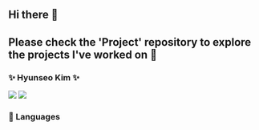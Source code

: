 ## Hi there 👋
## Please check the 'Project' repository to explore the projects I've worked on 👀

### ✨ Hyunseo Kim ✨
<a href="https://github.com/leia04"><img src="https://img.shields.io/badge/GitHub-181717?style=flat-square&logo=github&logoColor=white"/></a>
<a href="https://www.linkedin.com/in/hyunseo-kim-2830bb2ba/"><img src="https://img.shields.io/badge/GitHub-0A66C2?style=flat-square&logo=linkedin&logoColor=white"/></a>

### 👾 Languages 
<!--
**leia04/leia04** is a ✨ _special_ ✨ repository because its `README.md` (this file) appears on your GitHub profile.

Here are some ideas to get you started:

- 🔭 I’m currently working on ...
- 🌱 I’m currently learning ...
- 👯 I’m looking to collaborate on ...
- 🤔 I’m looking for help with ...
- 💬 Ask me about ...
- 📫 How to reach me: ...
- 😄 Pronouns: ...
- ⚡ Fun fact: ...
-->
